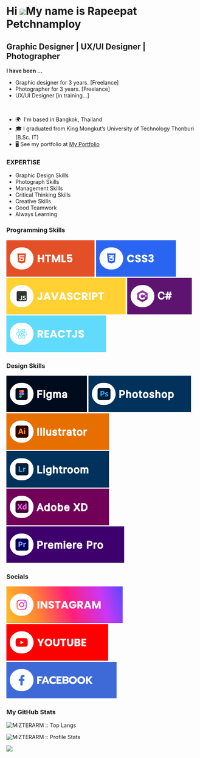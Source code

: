 Hi ![](https://user-images.githubusercontent.com/18350557/176309783-0785949b-9127-417c-8b55-ab5a4333674e.gif)My name is Rapeepat Petchnamploy
============================================================================================================================================

Graphic Designer | UX/UI Designer | Photographer
---------------------------------

<p><b>I have been ...</b><br>
<ul>
 <li> Graphic designer for 3 years. [Freelance]<br>
 <li> Photographer for 3 years. [Freelance]
 <li> UX/UI Designer [in training...]
</ul>
</p><br>

* 🌍  I'm based in Bangkok, Thailand
* 🎓  I graduated from King Mongkut’s University of Technology Thonburi (B.Sc. IT)
* 🖥️  See my portfolio at [My Portfolio](https://bit.ly/MiZTERARM-Portfolio)

### EXPERTISE
* Graphic Design Skills
* Photograph Skills
* Management Skills
* Critical Thinking Skills
* Creative Skills
* Good Teamwork
* Always Learning

### Programming Skills
![HTML5](./assets/html.svg) 
![CSS3](./assets/css.svg) 
![JavaScript](./assets/javascript.svg) 
![Csharp](./assets/C.svg)
![React](./assets/react.svg)

### Design Skills
![Figma](./assets/figma.svg) 
![Photoshop](./assets/Ps.svg) 
![Illustrator](./assets/Ai.svg) 
![Lightroom](./assets/Lr.svg) 
![Xd](./assets/Xd.svg) 
![Premiere Pro](./assets/Pr.svg)

### Socials
[![Instagram](./assets/instagram.svg)](https://www.instagram.com/__arm.rp/) 
[![YouTube](./assets/youtube.svg)](https://www.youtube.com/@Mizterarm) 
[![Facebook](./assets/facebook.svg)](https://www.facebook.com/arm.rrp)

### My GitHub Stats
<p align="left"><img src="https://github-readme-stats.vercel.app/api/top-langs/?username=MiZTERARM&show_icons=true&layout=compact&theme=radical" alt="MiZTERARM :: Top Langs" /></p>
<p align="left"><img src="https://github-readme-stats.vercel.app/api?username=MiZTERARM&show_icons=true&theme=radical&line_height=27&v=5" alt="MiZTERARM :: Profile Stats" /></p>
<p align="left"><img src="https://github-readme-streak-stats.herokuapp.com/?user=MiZTERARM&theme=radical" /></p>
